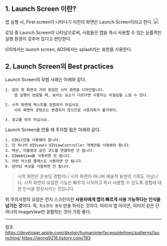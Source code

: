 ## 1. Launch Screen 이란?
앱 실행 시, First screen이 나타나기 이전의 화면은 Launch Screen이라고 한다. 
![](https://velog.velcdn.com/images/cjiu0201/post/89bf2f2d-4ec3-447f-8014-df208e02afe6/image.png)

로딩 중 Launch Screen이 나타남으로써, 사람들은 앱을 즉시 사용할 수 있는 능률적인 실행 환경이 갖추어 있다고 판단한다.

iOS에서는 launch screen, AOS에서는 splash라는 표현을 사용한다.


## 2. Launch Screen의 Best practices
Launch Screen의 모범 사례는 아래와 같다.

```
1. 앱의 첫 화면과 거의 동일한 시작 화면을 디자인합니다.
	앱 실행이 완료될 때, 보이는 요소가 다르다면 사용자는 이질감을 느낄 수 있다.
    
2. 시작 화면에 텍스트를 포함하지 마십시오.
	시작 화면의 콘텐츠는 변경되지 않으므로 사용자화가 불가하다.
    
3. 광고를 하지 마십시오.
```


Launch Screen을 만들 때 주의할 점은 아래와 같다.
```
1. UIKit만을 사용해야 합니다.
2. 단 하나의 UIView나 UIViewController 객체만을 사용해야 합니다.
3. 액션, 아울렛과 같은 코드를 연결하면 안 됩니다.
4. UIWebView를 사용하면 안 됩니다.
5. 어떤 커스텀 클래스도 사용하면 안 됩니다.
6. 런타임 속성을 사용하면 안 됩니다.
```

>시작 화면은 온보딩 경험이나 시작 화면이 아니며 예술적 표현의 기회도 아닙니다. 시작 화면의 유일한 기능은 빠르게 시작하고 즉시 사용할 수 있도록 경험에 대한 인식을 향상시키는 것입니다.


위 주의사항의 요점은 런치 스크린이란 **사용자에게 앱이 빠르게 사용 가능하다는 인식을 남기는 것**이다. 즉, `최소한의 동작` 만을 하라는 것이다. 
따라서 앱 아이콘, 이미지 같은 단 하나의 ImageView만 포함하는 것이 가장 좋다.
<br/>
***
참조
https://developer.apple.com/design/humaninterfaceguidelines/patterns/launching/
https://jeong9216.tistory.com/193